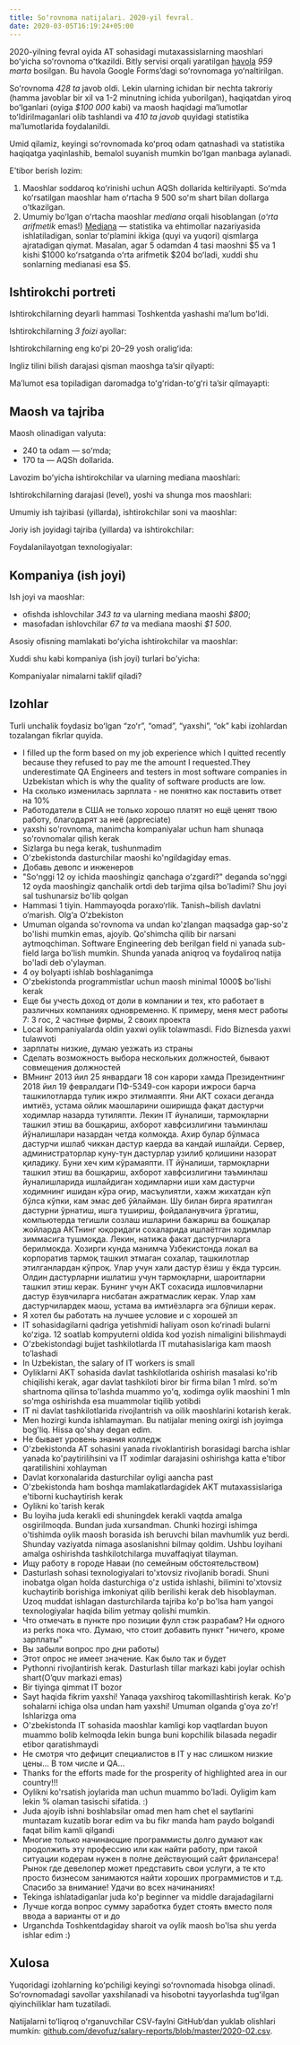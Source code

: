 ```yaml
---
title: Soʻrovnoma natijalari. 2020-yil fevral.
date: 2020-03-05T16:19:24+05:00
---
```


2020-yilning fevral oyida AT sohasidagi mutaxassislarning maoshlari boʻyicha soʻrovnoma oʻtkazildi. Bitly servisi orqali yaratilgan [havola](http://bit.ly/uzb-it-salaries-2020-02) _959 marta_ bosilgan. Bu havola Google Formsʼdagi soʻrovnomaga yoʻnaltirilgan.

Soʻrovnoma _428 ta_ javob oldi. Lekin ularning ichidan bir nechta takroriy (hamma javoblar bir xil va 1-2 minutning ichida yuborilgan), haqiqatdan yiroq boʻlganlari (oyiga _\$100 000_ kabi) va maosh haqidagi maʼlumotlar toʻldirilmaganlari olib tashlandi va _410 ta javob_ quyidagi statistika maʼlumotlarida foydalanildi.

Umid qilamiz, keyingi soʻrovnomada koʻproq odam qatnashadi va statistika haqiqatga yaqinlashib, bemalol suyanish mumkin boʻlgan manbaga aylanadi.

Eʼtibor berish lozim:

1. Maoshlar soddaroq koʻrinishi uchun AQSh dollarida keltirilyapti. Soʻmda koʻrsatilgan maoshlar ham oʻrtacha 9 500 soʻm shart bilan dollarga oʻtkazilgan.
2. Umumiy boʻlgan oʻrtacha maoshlar _mediana_ orqali hisoblangan (_oʻrta arifmetik_ emas!) [Mediana](https://en.wikipedia.org/wiki/Median) — statistika va ehtimollar nazariyasida ishlatiladigan, sonlar toʻplamini ikkiga (quyi va yuqori) qismlarga ajratadigan qiymat. Masalan, agar 5 odamdan 4 tasi maoshni $5 va 1 kishi $1000 koʻrsatganda oʻrta arifmetik $204 boʻladi, xuddi shu sonlarning medianasi esa $5.

## Ishtirokchi portreti

Ishtirokchilarning deyarli hammasi Toshkentda yashashi maʼlum boʻldi.

<canvas id="chart-regions"></canvas>

<script>
    var ctx = document.getElementById('chart-regions').getContext('2d');
    var chart = new Chart(ctx, {
        type: 'horizontalBar',
        data: {
            labels: [
                'Andijon viloyati',
                'Buxoro viloyati',
                'Jizzax viloyati',
                'Qashqadaryo viloyati',
                'Navoiy viloyati',
                'Namangan viloyati',
                'Qoraqalpogʻiston Respublikasi',
                'Samarqand viloyati',
                'Surxandaryo viloyati',
                'Toshkent shahri',
                'Toshkent viloyati',
                'Fargʻona viloyati',
                'Xorazm viloyati'
            ],
            datasets: [{
                label: 'Ishtirokchilar',
                data: [4, 1, 2, 2, 1, 5, 2, 6, 2, 358, 10, 10, 7],
                borderWidth: 0,
                backgroundColor: '#708090'
            }]
        }
    });
</script>

Ishtirokchilarning _3 foizi_ ayollar:

<canvas id="chart-gender"></canvas>

<script>
    var ctx = document.getElementById('chart-gender').getContext('2d');
    var chart = new Chart(ctx, {
        type: 'pie',
        data: {
            labels: [
                'Ayollar',
                'Erkaklar'
            ],
            datasets: [{
                label: 'Ishtirokchilar',
                data: [13, 397],
                borderWidth: 0,
                backgroundColor: ['rgb(54, 162, 235)', 'rgb(255, 205, 86)']
            }]
        },
        options: {
            cutoutPercentage: 50
        }
    });
</script>

Ishtirokchilarning eng koʻpi 20–29 yosh oraligʻida:

<canvas id="chart-age-intervals"></canvas>

<script>
    var ctx = document.getElementById('chart-age-intervals').getContext('2d');
    var chart = new Chart(ctx, {
        type: 'pie',
        data: {
            labels: [
                '10—19 yosh',
                '20—29 yosh',
                '30—39 yosh',
                '40—49 yosh'
            ],
            datasets: [{
                label: 'Ishtirokchilar',
                data: [11, 271, 121, 7],
                borderWidth: 0,
                backgroundColor: ['rgb(54, 162, 235)', 'rgba(75, 192, 192)', 'rgba(153, 102, 255)', 'rgba(255, 159, 64)']
            }]
        },
        options: {
            cutoutPercentage: 50
        }
    });
</script>

Ingliz tilini bilish darajasi qisman maoshga taʼsir qilyapti:

<canvas id="chart-english-levels"></canvas>

<script>
    var ctx = document.getElementById('chart-english-levels').getContext('2d');
    var chart = new Chart(ctx, {
        type: 'bar',
        data: {
            labels: [
                'Beginner',
                'Intermediate',
                'Upper Intermediate',
                'Advanced'
            ],
            datasets: [{
                label: 'Maosh',
                data: [589, 800, 1053, 1000],
                borderWidth: 0,
                backgroundColor: ['rgb(54, 162, 235)', 'rgba(75, 192, 192)', 'rgba(153, 102, 255)', 'rgba(255, 159, 64)']
            }]
        }
    });
</script>

Maʼlumot esa topiladigan daromadga toʻgʻridan-toʻgʻri taʼsir qilmayapti:

<canvas id="chart-education"></canvas>

<script>
    var ctx = document.getElementById('chart-education').getContext('2d');
    var chart = new Chart(ctx, {
        type: 'bar',
        data: {
            labels: [
                'Oʻrta',
                'Kollej',
                'Yakunlanmagan oliy',
                'Oliy'
            ],
            datasets: [
                {
                    label: 'Ishtirokchilar',
                    data: [17, 34, 85, 274],
                    borderWidth: 0,
                    backgroundColor: ['rgb(54, 162, 235)', 'rgba(75, 192, 192)', 'rgba(153, 102, 255)', 'rgba(255, 159, 64)']
                },
                {
                    label: 'Maosh',
                    data: [1053, 500, 632, 905],
                    borderWidth: 0,
                    backgroundColor: ['rgb(54, 162, 235)', 'rgba(75, 192, 192)', 'rgba(153, 102, 255)', 'rgba(255, 159, 64)']
                }
            ]
        }
    });
</script>

## Maosh va tajriba

Maosh olinadigan valyuta:

- 240 ta odam — soʻmda;
- 170 ta — AQSh dollarida.

Lavozim boʻyicha ishtirokchilar va ularning mediana maoshlari:

<canvas id="chart-positions-and-salaries" style="height: 600px"></canvas>

<script>
    var ctx = document.getElementById('chart-positions-and-salaries').getContext('2d');
    var backgroundColors = ['#C09BD8', '#E6E4CE', '#646881', '#686963', '#EED7C5', '#E2856E', '#CDACA1', '#CD8987', '#F1BB87', '#ABE188', '#5B8E7D', '#564256', '#7BA098', '#423B0B', '#BFB7B6', '#2C0703', '#DA9F93', '#07393C'];
    var chart = new Chart(ctx, {
        type: 'horizontalBar',
        data: {
            labels: [
                'Automation Engineer',
                'Business Analyst',
                'CIO',
                'CTO, Director of Engineering',
                'Data Scientist',
                'Database Administrator',
                'Designer',
                'DevOps Engineer',
                'ERP/CRM',
                'Hardware Engineer',
                'Network Engineer',
                'Product Manager',
                'Project Manager',
                'QA Engineer',
                'Software Engineer',
                'System Administrator',
                'System Architect',
                'Team Lead'
            ],
            datasets: [
                {
                    label: 'Ishtirokchilar',
                    data: [1, 1, 1, 20, 8, 2, 30, 4, 3, 2, 2, 4, 13, 15, 258, 4, 14, 28],
                    borderWidth: 0,
                    backgroundColor: backgroundColors
                },
                {
                    label: 'Maosh',
                    data: [316, 526, 632, 1434, 895, 395, 1389, 1000, 1474, 1132, 868, 1105, 1053, 526, 795, 820, 487, 1126],
                    borderWidth: 0,
                    backgroundColor: backgroundColors
                }
            ]
        }
    });
</script>

Ishtirokchilarning darajasi (level), yoshi va shunga mos maoshlari:

<canvas id="chart-levels-and-salaries"></canvas>

<script>
    var ctx = document.getElementById('chart-levels-and-salaries').getContext('2d');
    var chart = new Chart(ctx, {
        type: 'horizontalBar',
        data: {
            labels: [
                'Junior',
                'Middle',
                'Senior',
                'Lead'
            ],
            datasets: [
                {
                    label: 'Ishtirokchilar',
                    data: [76, 188, 108, 35],
                    borderWidth: 0,
                    backgroundColor: '#E55934'
                },
                {
                    label: 'Yosh',
                    data: [23, 25, 30, 32],
                    borderWidth: 0,
                    backgroundColor: '#7871AA'
                },
                {
                    label: 'Maosh',
                    data: [316, 750, 1298, 1600],
                    borderWidth: 0,
                    backgroundColor: '#5BC0EB'
                }
            ]
        }
    });
</script>

Umumiy ish tajribasi (yillarda), ishtirokchilar soni va maoshlar:

<canvas id="chart-experience-and-salaries"></canvas>

<script>
    var ctx = document.getElementById('chart-experience-and-salaries').getContext('2d');
    var chart = new Chart(ctx, {
        type: 'horizontalBar',
        data: {
            labels: [
                '<1',
                '1-3',
                '3-5',
                '5-7',
                '7-10',
                '>10'
            ],
            datasets: [
                {
                    label: 'Ishtirokchilar',
                    data: [41, 135, 81, 46, 52, 55],
                    borderWidth: 0,
                    backgroundColor: '#E55934'
                },
                {
                    label: 'Maosh',
                    data: [316, 526, 947, 1076, 1316, 1579],
                    borderWidth: 0,
                    backgroundColor: '#5BC0EB'
                }
            ]
        }
    });
</script>

Joriy ish joyidagi tajriba (yillarda) va ishtirokchilar:

<canvas id="chart-experience-at-current-company"></canvas>

<script>
    var ctx = document.getElementById('chart-experience-at-current-company').getContext('2d');
    var chart = new Chart(ctx, {
        type: 'horizontalBar',
        data: {
            labels: [
                '<1',
                '1-3',
                '3-5',
                '5-7',
                '7-10',
                '>10'
            ],
            datasets: [
                {
                    label: 'Ishtirokchilar',
                    data: [168, 153, 45, 17, 19, 8],
                    borderWidth: 0,
                    backgroundColor: '#E55934'
                },
                {
                    label: 'Maosh',
                    data: [526, 1000, 1158, 1579, 1000, 1053],
                    borderWidth: 0,
                    backgroundColor: '#5BC0EB'
                }
            ]
        }
    });
</script>

Foydalanilayotgan texnologiyalar:

<canvas id="chart-technologies" style="height: 700px"></canvas>

<script>
    var ctx = document.getElementById('chart-technologies').getContext('2d');
    var chart = new Chart(ctx, {
        type: 'horizontalBar',
        data: {
            labels: [
                'PHP',
                'Frontend Development (JavaScript/TypeScript)',
                'Web (HTML/CSS)',
                'C#/.NET',
                'Java/Scala',
                'iOS (Swift/Objective C)',
                'C/C++',
                'Game Development (Unity/Unreal Engine)',
                'SQL/PL-SQL',
                'Python',
                'Selenium',
                'Cordova',
                'Ionic',
                '1C',
                'Vue.js',
                'AWS',
                'Ruby',
                'Delphi',
                'Android (Kotlin/Java)',
                'MERN',
                'Golang',
                'React',
                'React Native',
                'Flutter',
                'Cisco',
                'Node.js',
                'ActionScript3',
                'ABAP',
                'Clojure',
                'Dart',
                'IIS',
                'Yii 2',
                'Django',
                'Qt Framework'
            ],
            datasets: [
                {
                    label: 'Ovozlar',
                    data: [92, 141, 158, 56, 91, 34, 34, 3, 102, 75, 1, 1, 1, 1, 1, 1, 1, 3, 63, 1, 12, 4, 2, 1, 1, 6, 1, 4, 1, 1, 1, 1, 1, 1],
                    borderWidth: 0,
                    backgroundColor: '#7F96FF'
                }
            ]
        }
    });
</script>

## Kompaniya (ish joyi)

Ish joyi va maoshlar:

- ofishda ishlovchilar _343 ta_ va ularning mediana maoshi _\$800_;
- masofadan ishlovchilar _67 ta_ va mediana maoshi _\$1 500_.

Asosiy ofisning mamlakati boʻyicha ishtirokchilar va maoshlar:

<canvas id="chart-office-locations-and-salaries"></canvas>

<script>
    var ctx = document.getElementById('chart-office-locations-and-salaries').getContext('2d');
    var backgroundColors = ['#C09BD8', '#E6E4CE', '#646881', '#686963', '#EED7C5', '#E2856E', '#CDACA1', '#CD8987', '#F1BB87', '#ABE188', '#5B8E7D'];
    var chart = new Chart(ctx, {
        type: 'horizontalBar',
        data: {
            labels: [
                'Freelance', 
                'Yevropa', 
                'Isroil', 
                'Malaysia', 
                'BAA', 
                'Rossiya Federatsiyasi', 
                'Singapur', 
                'MDH', 
                'AQSh', 
                'Oʻzbekiston', 
                'Janubiy Koreya'
            ],
            datasets: [
                {
                    label: 'Ishtirokchilar',
                    data: [1, 30, 1, 7, 1, 23, 2, 3, 40, 298, 4],
                    borderWidth: 0,
                    backgroundColor: backgroundColors
                },
                {
                    label: 'Maosh',
                    data: [1579, 1487, 900, 900, 1000, 1200, 1705, 1474, 1842, 658, 1050],
                    borderWidth: 0,
                    backgroundColor: backgroundColors
                }
            ]
        }
    });
</script>

Xuddi shu kabi kompaniya (ish joyi) turlari bo'yicha:

<canvas id="chart-company-type-and-salaries"></canvas>

<script>
    var ctx = document.getElementById('chart-company-type-and-salaries').getContext('2d');
    var chart = new Chart(ctx, {
        type: 'horizontalBar',
        data: {
            labels: [
                'Outsourcing', 
                'Outstaffing', 
                'Davlat tashkiloti', 
                'Mahsulotga yoʻnaltirilgan', 
                'Xizmat koʻrsatuvchi', 
                'Startap'
            ],
            datasets: [
                {
                    label: 'Ishtirokchilar',
                    data: [71, 25, 75, 134, 18, 87],
                    borderWidth: 0,
                    backgroundColor: '#685762'
                },
                {
                    label: 'Maosh',
                    data: [1200, 842, 632, 903, 579, 800],
                    borderWidth: 0,
                    backgroundColor: '#9B9987'
                }
            ]
        }
    });
</script>

Kompaniyalar nimalarni taklif qiladi?

<canvas id="chart-benefits"></canvas>

<script>
    var ctx = document.getElementById('chart-benefits').getContext('2d');
    var chart = new Chart(ctx, {
        type: 'horizontalBar',
        data: {
            labels: [
                'Ofisda kofe, choy, pechenye',
                'Zarur texnika kompaniya hisobidan qoplanadi',
                'Yoʻlkira haqi qoplanadi: ommaviy transport yoki benzin',
                'Tugallangan loyihalardan bonus beriladi',
                'Ofisda ovqatlanish (tushlik)',
                'Masofadan ishlash imkoniyati',
                'Sportga chiqimlar qoplanadi (fitnes, basseyn)',
                'Aksiya yoki opsionlar beriladi',
                'Boshqa shahar yoki davlatga koʻchish uchun yordam beriladi'
            ],
            datasets: [
                {
                    label: 'Ovozlar',
                    data: [196, 229, 39, 115, 96, 141, 53, 45, 46],
                    borderWidth: 0,
                    backgroundColor: '#F68E5F'
                }
            ]
        }
    });
</script>

## Izohlar

Turli unchalik foydasiz boʻlgan “zoʻr”, “omad”, “yaxshi”, “ok” kabi izohlardan tozalangan fikrlar quyida.

- I filled up the form based on my job experience which I quitted recently because they refused to pay me the amount I requested.They underestimate QA Engineers and testers in most software companies in Uzbekistan which is why the quality of software products are low.
- На сколько изменилась зарплата - не понятно как поставить ответ на 10%
- Работодатели в США не только хорошо платят но ещё ценят твою работу, благодарят за неё (appreciate)
- yaxshi so'rovnoma, manimcha kompaniyalar uchun ham shunaqa so'rovnomalar qilish kerak
- Sizlarga bu nega kerak, tushunmadim
- O'zbekistonda dasturchilar maoshi ko'ngildagiday emas.
- Добавь девопс и инженеров
- "Soʻnggi 12 oy ichida maoshingiz qanchaga oʻzgardi?" deganda so'nggi 12 oyda maoshingiz qanchalik ortdi deb tarjima qilsa bo'ladimi? Shu joyi sal tushunarsiz bo'lib qolgan
- Hammasi 1 tiyin. Hammayoqda poraxo‘rlik. Tanish~bilish davlatni o‘marish. Olg‘a O‘zbekiston
- Umuman olganda so'rovnoma va undan ko'zlangan maqsadga gap-so'z bo'lishi mumkin emas, ajoyib. Qo'shimcha qilib bir narsani aytmoqchiman. Software Engineering deb berilgan field ni yanada sub-field larga bo'lish mumkin. Shunda yanada aniqroq va foydaliroq natija bo'ladi deb o'ylayman.
- 4 oy bolyapti ishlab boshlaganimga
- O'zbekistonda programmistlar uchun maosh minimal 1000\$ bo'lishi kerak
- Еще бы учесть доход от доли в компании и тех, кто работает в различных компаниях одновременно. К примеру, меня мест работы 7: 3 гос, 2 частные фирмы, 2 своих проекта
- Local kompaniyalarda oldin yaxwi oylik tolawmasdi. Fido Biznesda yaxwi tulawvoti
- зарплаты низкие, думаю уезжать из страны
- Сделать возможность выбора нескольких должностей, бывают совмещения должностей
- ВМнинг 2013 йил 25 январдаги 18 сон карори хамда Президентнинг 2018 йил 19 февралдаги ПФ-5349-сон карори ижроси барча ташкилотларда тулик ижро этилмаяпти. Яни АКТ сохаси деганда имтиёз, устама ойлик маошларини оширишда фақат дастурчи ходимлар назарда тутиляпти. Лекин IT йуналиши, тармоқларни ташкил этиш ва бошқариш, ахборот хавфсизлигини таъминлаш йўналишлари назардан четда колмоқда. Ахир булар бўлмаса дастурчи ишлаб чиккан дастур каерда ва кандай ишлайди. Сервер, администраторлар куну-тун дастурлар узилиб қолишини назорат қиладику. Буни хеч ким кўрамаяпти.
  IT йўналиши, тармоқларни ташкил этиш ва бошқариш, ахборот хавфсизлигини таъминлаш йуналишларида ишлайдиган ходимларни иши хам дастурчи ходимнинг ишидан кўра оғир, масъулиятли, хажм жихатдан кўп бўлса кўпки, кам эмас деб ўйлайман. Шу билан бирга яратилган дастурни ўрнатиш, ишга тушириш, фойдаланувчига ўргатиш, компьютерда тегишли созлаш ишларини бажариш ва бошқалар жойларда АКТнинг юқоридаги сохаларида ишлаётган ходимлар зиммасига тушмоқда. Лекин, натижа факат дастурчиларга берилмокда.
  Хозирги кунда манимча Узбекистонда локал ва корпоратив тармоқ ташкил этмаган сохалар, ташкилотлар этилганлардан кўпроқ. Улар учун хали дастур ёзиш у ёкда турсин. Олдин дастурларни ишлатиш учун тармоқларни, шароитларни ташкил этиш керак.
  Бунинг учун АКТ сохасида ишловчиларни дастур ёзувчиларга нисбатан ажратмаслик керак. Улар хам дастурчилардек маош, устама ва имтиёзларга эга бўлиши керак.
- Я хотел бы работать на лучшее условие и с хорошей зп
- IT sohasidagilarni qadriga yetishmidi haliyam oson koʻrinadi bularni koʻziga. 12 soatlab kompyuterni oldida kod yozish nimaligini bilishmaydi
- Oʼzbekistondagi bujjet tashkilotlarda IT mutahasislariga kam maosh toʼlashadi
- In Uzbekistan, the salary of IT workers is small
- Oyliklarni AKT sohasida davlat tashkilotlarida oshirish masalasi ko'rib chiqilishi kerak, agar davlat tashkiloti biror bir firma bilan 1 mlrd. so'm shartnoma qilinsa to'lashda muammo yo'q, xodimga oylik maoshini 1 mln so'mga oshirishda esa muammolar tiqilib yotibdi
- IT ni davlat tashkilotlarida rivojlantrish va oilik maoshlarini kotarish kerak.
- Men hozirgi kunda ishlamayman. Bu natijalar mening oxirgi ish joyimga bog'liq. Hissa qo'shay degan edim.
- Не бывает уровень знания колледж
- O'zbekistonda AT sohasini yanada rivoklantirish borasidagi barcha ishlar yanada ko'paytirilihsini va IT xodimlar darajasini oshirishga katta e'tibor qaratilishini xohlayman
- Davlat korxonalarida dasturchilar oyligi aancha past
- O'zbekistonda ham boshqa mamlakatlardagidek AKT mutaxassislariga e'tiborni kuchaytirish kerak
- Oylikni ko`tarish kerak
- Bu loyiha juda kerakli edi shuningdek kerakli vaqtda amalga osgirilmoqda. Bundan juda xursandman. Chunki hozirgi ishimga o'tishimda oylik maosh borasida ish beruvchi bilan mavhumlik yuz berdi. Shunday vaziyatda nimaga asoslanishni bilmay qoldim. Ushbu loyihani amalga oshirishda tashkilotchilarga muvaffaqiyat tilayman.
- Ищу работу в городе Наваи (по семейным обстоятельством)
- Dasturlash sohasi texnologiyalari to'xtovsiz rivojlanib boradi. Shuni inobatga olgan holda dasturchiga o'z ustida ishlashi, bilimini to'xtovsiz kuchaytirib borishiga imkoniyat qilib berilishi kerak deb hisoblayman. Uzoq muddat ishlagan dasturchilarda tajriba ko'p bo'lsa ham yangoi texnologiyalar haqida bilim yetmay qolishi mumkin.
- Что отмечать в пункте про позиции фулл стэк разрабам? Ни одного из perks пока что. Думаю, что стоит добавить пункт "ничего, кроме зарплаты"
- Вы забыли вопрос про дни работы)
- Этот опрос не имеет значение. Как было так и будет
- Pythonni rivojlantirish kerak. Dasturlash tillar markazi kabi joylar ochish shart(O’quv markazi emas)
- Bir tiyinga qimmat IT bozor
- Sayt haqida fikrim yaxshi! Yanaqa yaxshiroq takomillashtirish kerak. Ko'p sohalarni ichiga olsa undan ham yaxshi! Umuman olganda g'oya zo'r! Ishlarizga oma
- O'zbekistonda IT sohasida maoshlar kamligi kop vaqtlardan buyon muammo bolib kelmoqda lekin bunga buni kopchilik bilasada negadir etibor qaratishmaydi
- Не смотря что дефицит специалистов в IT у нас слишком низкие цены... В том числе и QA...
- Thanks for the efforts made for the prosperity of highlighted area in our country!!!
- Oylikni ko'rsatish joylarida man uchun muammo bo'ladi. Oyligim kam lekin % olaman tasischi sifatida. :)
- Juda ajoyib ishni boshlabsilar omad men ham chet el saytlarini muntazam kuzatib borar edim va bu fikr manda ham paydo bolgandi faqat bilim kamli qilgandi
- Многие только начинающие программисты долго думают как продолжить эту профессию или как найти работу, при такой ситуации кодерам нужен в полне действующий сайт фрилансера! Рынок где девелопер может представить свои услуги, а те кто просто бизнесом занимаются найти хороших программистов и т.д. Спасибо за внимание! Удачи во всех начинаниях!
- Tekinga ishlatadiganlar juda ko'p beginner va middle darajadagilarni
- Лучше когда вопрос сумму заработка будет стоять вместо поля ввода а варианты от и до
- Urganchda Toshkentdagiday sharoit va oylik maosh bo'lsa shu yerda ishlar edim :)

## Xulosa

Yuqoridagi izohlarning koʻpchiligi keyingi soʻrovnomada hisobga olinadi. Soʻrovnomadagi savollar yaxshilanadi va hisobotni tayyorlashda tugʻilgan qiyinchiliklar ham tuzatiladi.

Natijalarni toʻliqroq oʻrganuvchilar CSV-faylni GitHubʼdan yuklab olishlari mumkin: [github.com/devofuz/salary-reports/blob/master/2020-02.csv](https://github.com/devofuz/salary-reports/blob/master/2020-02.csv).
